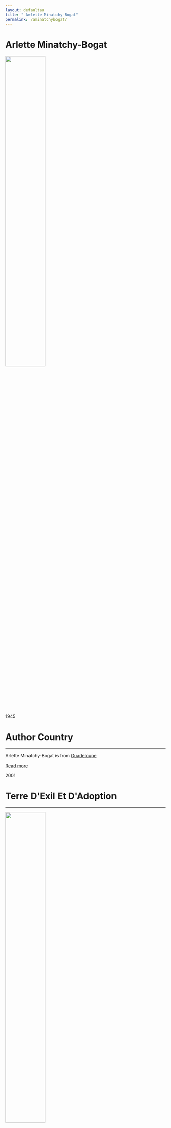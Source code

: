 ```yaml
---
layout: defaultau
title: " Arlette Minatchy-Bogat"
permalink: /aminatchybogat/
---
```

<!-- partial:index.partial.html -->
<div class="content">
    <h1>Arlette Minatchy-Bogat</h1>
    <div class="quote">
        <div><img src="https://i.ytimg.com/vi/WetSRtua2J0/mqdefault.jpg" height="50%" width = "50%" class="logo"></div>
    </div>
    <div class="timeline">
        <div style="padding-bottom:100px;"></div>
        <div class="block">
            <div class="date right"><p class="right"> 1945 </p></div>
            <div class="dot"></div>
            <div class="left first">
            <div class="author_country">
                <h1>Author Country</h1><hr>
          <div class="aclocation">  <p> Arlette Minatchy-Bogat is from <a href="http://localhost:4000/29">Guadeloupe</a></p></div>
              <div class="acreadmore">  <a href="http://ecrivainsdelacaraibe.com/en/archives/author-info/minatchy-bogat-arlette.html" target="_blank">Read more</a></div>
            </div>
            </div>
        </div>
        <div class="block">
            <div class="date left"><p class="left"> 2001</p></div>
            <div class="dot"></div>
            <div class="right">
                <h1>Terre D'Exil Et D'Adoption</h1><hr>
                <p><img src="https://images.epagine.fr/989/9782844505989_1_75.jpg" height="50%" width = "50%"></p>
                <p>Language: French <br/>
                Publisher: Ibis Rouge<br/>
                Pub_location: Petit-Bourg, Guadeloupe<br/>
                Genre: Nonfiction Book<br/>
                Length: 190</p>
            </div>
        </div>
        <div class="block">
            <div class="date right"><p class="right">2004</p></div>
            <div class="dot"></div>
            <div class="left hide">
                <h1>La métisse caribéenne - roman</h1><hr>
                <p><img src="http://ecx.images-amazon.com/images/I/51FGFPBP8TL._SX195_.jpg" height="50%" width = "50%"></p>
                <p>Language: French <br/>
                Publisher: Ibis Rouge<br/>
                Pub_location: Petit-Bourg, Guadeloupe<br/>
                Genre: Fiction (Novel) <br/>
                Length: 218</p>
            </div>
        </div>
        <div class="block">
            <div class="date left"><p class="left">2009</p></div>
            <div class="dot"></div>
            <div class="right hide">
                <h1>Maman ! J'ai raté mes études</h1><hr>
                <p><img src="https://images-na.ssl-images-amazon.com/images/I/51AMde69yOL._SX307_BO1,204,203,200_.jpg" height="50%" width = "50%"></p>
                <p>Language: French <br/>
                Publisher: Ibis Rouge<br/>
                Pub_location: Petit-Bourg, Guadeloupe<br/>
                Genre: Fiction (Novel)<br/>
                Length: N/A</p>
            </div>
        </div>
              <div class="block">
            <div class="date right"><p class="right">2013</p></div>
            <div class="dot"></div>
            <div class="left hide">
                <h1>Les héritiers de l'Inde en terre créole - récit historique</h1><hr>
                <p><img src="https://images-na.ssl-images-amazon.com/images/I/31RcqdpOq8L._SR600%2C315_PIWhiteStrip%2CBottomLeft%2C0%2C35_SCLZZZZZZZ_FMpng_BG255%2C255%2C255.jpg" height="50%" width = "50%"></p>
                <p>Language: French <br/>
                Publisher: Ibis Rouge<br/>
                Pub_location: Petit-Bourg, Guadeloupe<br/>
                Genre: Fiction (Novel) <br/>
                Length: 197</p>
            </div>
        </div>
        <div class="block">
            <div class="date right"><p class="right">2013</p></div>
            <div class="dot"></div>
            <div class="left hide">
                <h1>Papa ! - t'ai-je vraiment pardonné?</h1><hr>
                <p><img src="https://products-images.di-static.com/image/arlette-minatchy-bogat-papa/9782844504302-475x500-1.jpg" height="50%" width = "50%"></p>
                <p>Language: French <br/>
                Publisher: Ibis Rouge<br/>
                Pub_location: Petit-Bourg, Guadeloupe<br/>
                Genre: Fiction (Novel) <br/>
                Length: 201</p>
            </div>
        </div>
         <div class="block">
            <div class="date right"><p class="right">2015</p></div>
            <div class="dot"></div>
            <div class="left hide">
                <h1>Sharmila, l'Indienne aux trois familles - récit historique</h1><hr>
                <p><img src="https://www.lalibrairie.com/cache/img/livres/661/9782844504661.jpg" height="50%" width = "50%"></p>
                <p>Language: French <br/>
                Publisher: Ibis Rouge<br/>
                Pub_location: Petit-Bourg, Guadeloupe<br/>
                Genre: Fiction (Novel) <br/>
                Length: 258</p>
            </div>
        </div>
         <div class="block">
            <div class="date right"><p class="right">2017</p></div>
            <div class="dot"></div>
            <div class="left hide">
                <h1>Saomie la métisse - mi sud-africaine mi caribéenne</h1><hr>
                <p><img src="https://images-na.ssl-images-amazon.com/images/I/71-8qPjQY8L.jpg" height="50%" width = "50%"></p>
                <p>Language: French <br/>
                Publisher: Ibis Rouge<br/>
                Pub_location: Petit-Bourg, Guadeloupe<br/>
                Genre: Fiction (Novel) <br/>
                Length: 264</p>
            </div>
        </div>
        <div style="padding-bottom:100px;"></div>
    </div>
    <div id="footer">
        <p id="copyright">Made by&nbsp;<strong><a href="https://www.linkedin.com/in/nicolae-stefan-tudoran-b02291127/" target="_blank">StefanTudoran</a></strong></p>
    </div>
</div>
